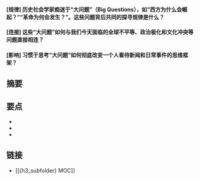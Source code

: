 #### [规律] 历史社会学家痴迷于“大问题”（Big Questions），如“西方为什么会崛起？”“革命为何会发生？”。这些问题背后共同的探寻规律是什么？


#### [连接] 这些“大问题”如何与我们今天面临的全球不平等、政治极化和文化冲突等问题直接相连？


#### [影响] 习惯于思考“大问题”如何彻底改变一个人看待新闻和日常事件的思维框架？


## 摘要


## 要点

- 
- 
- 

## 链接

- [[{h3_subfolder} MOC]]
